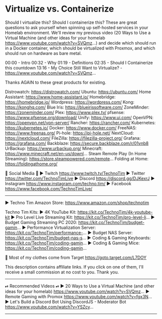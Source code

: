 # Virtualize vs. Containerize

Should I virtualize this?  Should I containerize this?  These are great questions to ask yourself when spinning up self-hosted services in your Homelab environment.  We'll review my previous video (20 Ways to Use a Virtual Machine (and other ideas for your homelab https://www.youtube.com/watch?v=SVQmz...) and decide which should run in a Docker container, which should be virtualized with Proxmox, and which should run on hardware as bare metal. 


00:00 - Intro
00:32 - Why
01:19 - Definitions
02:35 - Should I Containerize this countdown
13:16 - My Choice
Still Want to Virtualize? - https://www.youtube.com/watch?v=SVQmz...

Thanks AGAIN to these great products for existing.

Distrowatch: https://distrowatch.com/
Ubuntu: https://ubuntu.com/
Home Assistant: https://www.home-assistant.io/
Homebridge: https://homebridge.io/
Wordpress: https://wordpress.com/
Kong: https://konghq.com/
Blue Iris: https://blueirissoftware.com/
ZoneMinder: https://zoneminder.com/
Plex: https://www.plex.tv/
pfsense: https://www.pfsense.org/download/
Unify: https://www.ui.com/
OpenVPN: https://openvpn.net/vpn-server/
Rancher: https://rancher.com/
Kubernetes: https://kubernetes.io/
Docker: https://www.docker.com/
FreeNAS: https://www.freenas.org/
Pi-hole: https://pi-hole.net/
NextCloud: https://nextcloud.com/
FileZilla: https://filezilla-project.org/
Grafana: https://grafana.com/
Backblaze: https://secure.backblaze.com/r/01vnb8
UrBackup: https://www.urbackup.org/
Minecraft: https://www.minecraft.net/en-us/downl...
Steam Remote Play (In Home Streaming): https://store.steampowered.com/remote...
Folding at Home: https://foldingathome.org/


🔔 Social Media 🔔
► Twitch https://www.twitch.tv/TechnoTim
► Twitter  https://twitter.com/TechnoTimLive
► Discord https://discord.gg/DJKexrJ
► Instagram https://www.instagram.com/techno.tim/
► Facebook https://www.facebook.com/TechnoTimLive/
__________________________________________

► Techno Tim Amazon Store:
https://www.amazon.com/shop/technotim

Techno Tim Kits:
► 4K YouTube Kit: https://kit.co/TechnoTim/4k-youtube-kit
► Pro Level Live Streaming Kit: https://kit.co/TechnoTim/pro-level-li...
► Budget Gaming Streaming PC 2020: https://kit.co/TechnoTim/budget-gamin...
► Performance Virtualization Server: https://kit.co/TechnoTim/performance-...
► Budget NAS Server: https://kit.co/TechnoTim/budget-nas-s...
► Coding & Gaming Keyboards: https://kit.co/TechnoTim/coding-gamin...
► Coding & Gaming Mice: https://kit.co/TechnoTim/coding-gamin...

👕 Most of my clothes come from Target https://goto.target.com/L7DOY

This description contains affiliate links. If you click on one of them, I'll receive a small commission at no cost to you.  Thank you.
__________________________________________

⏯ Recommended Videos ⏯
► 20 Ways to Use a Virtual Machine (and other ideas for your homelab) https://www.youtube.com/watch?v=SVQmz...
► Remote Gaming with Promox https://www.youtube.com/watch?v=fgx3N...
► Let's Build a Discord Bot Using DiscordJS - Moderator Bot https://www.youtube.com/watch?v=YSZcy...
__________________________________________